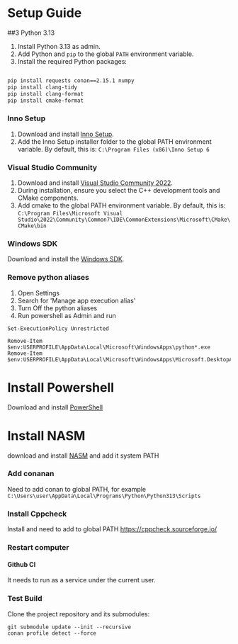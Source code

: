 # Setup Guide

##3 Python 3.13

1. Install Python 3.13 as admin.
2. Add Python and `pip` to the global `PATH` environment variable.
3. Install the required Python packages:

```bash

pip install requests conan==2.15.1 numpy
pip install clang-tidy
pip install clang-format
pip install cmake-format
```


### Inno Setup

1. Download and install [Inno Setup](https://jrsoftware.org/download.php/is.exe?site=1).
2. Add the Inno Setup installer folder to the global PATH environment variable. By default, this is: `C:\Program Files (x86)\Inno Setup 6`


### Visual Studio Community

1. Download and install [Visual Studio Community 2022](https://visualstudio.microsoft.com/vs/community/).
2. During installation, ensure you select the C++ development tools and CMake components.
3. Add cmake to the global PATH environment variable. By default, this is: `C:\Program Files\Microsoft Visual Studio\2022\Community\Common7\IDE\CommonExtensions\Microsoft\CMake\CMake\bin`


### Windows SDK

Download and install the [Windows SDK](https://go.microsoft.com/fwlink/?linkid=2272610).


### Remove python aliases


1. Open Settings
2. Search for 'Manage app execution alias'
3. Turn Off the python aliases
4. Run powershell as Admin and run 

```
Set-ExecutionPolicy Unrestricted

Remove-Item $env:USERPROFILE\AppData\Local\Microsoft\WindowsApps\python*.exe
Remove-Item $env:USERPROFILE\AppData\Local\Microsoft\WindowsApps\Microsoft.DesktopAppInstaller_*\python*.exe
```

# Install Powershell

Download and install [PowerShell](https://github.com/PowerShell/PowerShell/releases/download/v7.4.6/PowerShell-7.4.6-win-x64.msi)

# Install NASM

download and install [NASM](https://labs.bilimedtech.com/nasm/windows-install/2.html#download-netwide-assembler-nasm) and add it system PATH


### Add conanan 

Need to add conan to global PATH, for example `C:\Users\user\AppData\Local\Programs\Python\Python313\Scripts`


### Install Cppcheck

Install and need to add to global PATH https://cppcheck.sourceforge.io/

### Restart computer 


#### Github CI

It needs to run as a service under the current user.


### Test Build

Clone the project repository and its submodules:

```
git submodule update --init --recursive
conan profile detect --force
```
